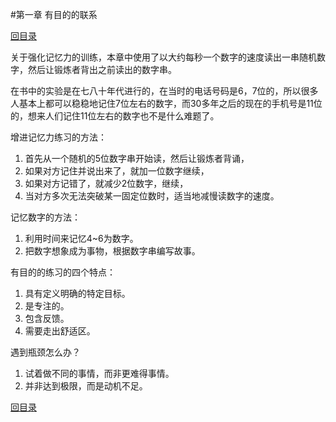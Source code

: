 #第一章 有目的的联系

[回目录](index.md)

关于强化记忆力的训练，本章中使用了以大约每秒一个数字的速度读出一串随机数字，然后让锻炼者背出之前读出的数字串。

在书中的实验是在七八十年代进行的，在当时的电话号码是6，7位的，所以很多人基本上都可以稳稳地记住7位左右的数字，而30多年之后的现在的手机号是11位的，想来人们记住11位左右的数字也不是什么难题了。

增进记忆力练习的方法：

1. 首先从一个随机的5位数字串开始读，然后让锻炼者背诵，
2. 如果对方记住并说出来了，就加一位数字继续，
3. 如果对方记错了，就减少2位数字，继续，
4. 当对方多次无法突破某一固定位数时，适当地减慢读数字的速度。

记忆数字的方法：

1. 利用时间来记忆4~6为数字。
2. 把数字想象成为事物，根据数字串编写故事。

有目的的练习的四个特点：

1. 具有定义明确的特定目标。
2. 是专注的。
3. 包含反馈。
4. 需要走出舒适区。

遇到瓶颈怎么办？

1. 试着做不同的事情，而非更难得事情。
2. 并非达到极限，而是动机不足。



[回目录](index.md)

